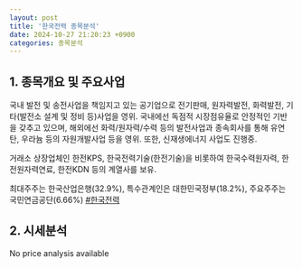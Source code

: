 ```yaml
---
layout: post
title: '한국전력 종목분석'
date: 2024-10-27 21:20:23 +0900
categories: 종목분석
---
```


## 1. 종목개요 및 주요사업

국내 발전 및 송전사업을 책임지고 있는 공기업으로 전기판매, 원자력발전, 화력발전, 기타(발전소 설계 및 정비 등)사업을 영위. 국내에선 독점적 시장점유율로 안정적인 기반을 갖추고 있으며, 해외에선 화력/원자력/수력 등의 발전사업과 종속회사를 통해 유연탄, 우라늄 등의 자원개발사업 등을 영위. 또한, 신재생에너지 사업도 진행중. 

거래소 상장업체인 한전KPS, 한국전력기술(한전기술)을 비롯하여 한국수력원자력, 한전원자력연료, 한전KDN 등의 계열사를 보유. 

최대주주는 한국산업은행(32.9%), 특수관계인은 대한민국정부(18.2%), 주요주주는 국민연금공단(6.66%)
[#한국전력](#)

## 2. 시세분석

No price analysis available
